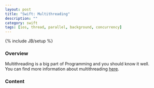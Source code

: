 ```yaml
---
layout: post
title: "Swift: Multithreading"
description: ""
category: swift
tags: [ios, thread, parallel, background, concurrency]
---
```

{% include JB/setup %}

<!-- Overview -->
<h3>Overview</h3>

Multithreading is a big part of Programming and you should know it well. You can find more information about multithreading [here](https://developer.apple.com/library/mac/documentation/General/Conceptual/ConcurrencyProgrammingGuide/Introduction/Introduction.html#//apple_ref/doc/uid/TP40008091-CH1-SW1).

<!-- Content -->
<h3>Content</h3>